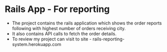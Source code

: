 # Rails App - For reporting 
* The project contains the rails application which shows the order reports following with highest number of orders receiving city.
* It also contains API calls to fetch the order details.
* To review my project can visit to site - rails-reporting-system.herokuapp.com
